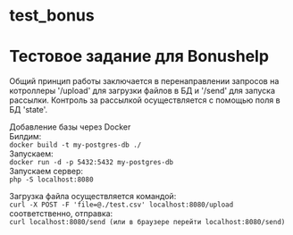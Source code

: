 # test_bonus
# Тестовое задание для Bonushelp

<p>Общий принцип работы заключается в перенаправлении запросов на котроллеры '/upload' для загрузки файлов в БД  
и '/send' для запуска рассылки. Контроль за рассылкой осуществляется с помощью поля в БД 'state'.</p>

Добавление базы через Docker<br>
Билдим:<br>
`docker build -t my-postgres-db ./`<br>
Запускаем:<br>
`docker run -d -p 5432:5432 my-postgres-db`<br>
Запускаем сервер:<br>
`php -S localhost:8080`<br>

Загрузка файла осуществляется командой:<br>
`curl -X POST -F 'file=@./test.csv' localhost:8080/upload`<br>
соответственно, отправка:<br>
`curl localhost:8080/send (или в браузере перейти localhost:8080/send)`